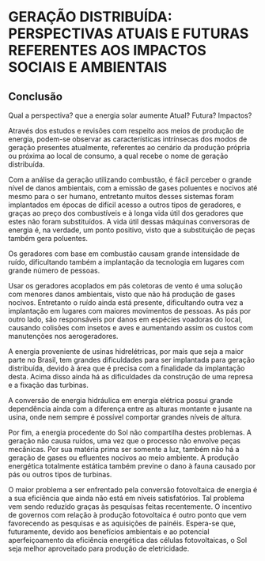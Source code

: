 # GERAÇÃO DISTRIBUÍDA: PERSPECTIVAS ATUAIS E FUTURAS REFERENTES AOS IMPACTOS SOCIAIS E AMBIENTAIS

## Conclusão

Qual a perspectiva? que a energia solar aumente 
Atual? 
Futura?
Impactos?

Através dos estudos e revisões com respeito aos meios de produção de energia, podem-se observar as características intrínsecas dos modos de geração presentes atualmente, referentes ao cenário da produção própria ou próxima ao local de consumo, a qual recebe o nome de geração distribuída.

Com a análise da geração utilizando combustão, é fácil perceber o grande nível de danos ambientais, com a emissão de gases poluentes e nocivos até mesmo para o ser humano, entretanto muitos desses sistemas foram implantados em épocas de difícil acesso a outros tipos de geradores, e graças ao preço dos combustíveis e à longa vida útil dos geradores que estes não foram substituídos. A vida útil dessas máquinas conversoras de energia é, na verdade, um ponto positivo, visto que a substituição de peças também gera poluentes. 

Os geradores com base em combustão causam grande intensidade de ruído, dificultando também a implantação da tecnologia em lugares com grande número de pessoas.

Usar os geradores acoplados em pás coletoras de vento é uma solução com menores danos ambientais, visto que não há produção de gases nocivos. Entretanto o ruído ainda está presente, dificultando outra vez a implantação em lugares com maiores movimentos de pessoas. As pás por outro lado, são responsáveis por danos em espécies voadoras do local, causando colisões com insetos e aves e aumentando assim os custos com manutenções nos aerogeradores.

A energia proveniente de usinas hidrelétricas, por mais que seja a maior parte no Brasil, tem grandes dificuldades para ser implantada para geração distribuída, devido à área que é precisa com a finalidade da implantação desta. Acima disso ainda há as dificuldades da construção de uma represa e a fixação das turbinas.

A conversão de energia hidráulica em energia elétrica possui grande dependência ainda com a diferença entre as alturas montante e jusante na usina, onde nem sempre é possível comportar grandes níveis de altura.

Por fim, a energia procedente do Sol não compartilha destes problemas. A geração não causa ruídos, uma vez que o processo não envolve peças mecânicas. Por sua matéria prima ser somente a luz, também não há a geração de gases ou efluentes nocivos ao meio ambiente. A produção energética totalmente estática também previne o dano à fauna causado por pás ou outros tipos de turbinas.

O maior problema a ser enfrentado pela conversão fotovoltaica de energia é a sua eficiência que ainda não está em níveis satisfatórios. Tal problema vem sendo reduzido graças às pesquisas feitas recentemente. O incentivo de governos com relação à produção fotovoltaica é outro ponto que vem favorecendo as pesquisas e as aquisições de painéis. Espera-se que, futuramente, devido aos benefícios ambientais e ao potencial aperfeiçoamento da eficiência energética das células fotovoltaicas, o Sol seja melhor aproveitado para produção de eletricidade.

